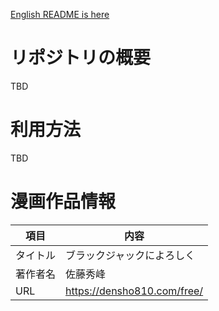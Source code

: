 [English README is here](README.md)

# リポジトリの概要

TBD

# 利用方法

TBD

# 漫画作品情報

| 項目 | 内容 |
| ---- | ---- |
| タイトル | ブラックジャックによろしく |
| 著作者名 | 佐藤秀峰 |
| URL | https://densho810.com/free/ |